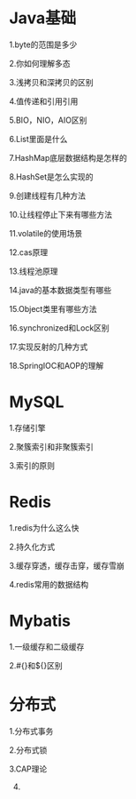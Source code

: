 # Java基础

1.byte的范围是多少

2.你如何理解多态

3.浅拷贝和深拷贝的区别

4.值传递和引用引用

5.BIO，NIO，AIO区别

6.List里面是什么

7.HashMap底层数据结构是怎样的

8.HashSet是怎么实现的

9.创建线程有几种方法

10.让线程停止下来有哪些方法

11.volatile的使用场景

12.cas原理

13.线程池原理

14.java的基本数据类型有哪些

15.Object类里有哪些方法

16.synchronized和Lock区别

17.实现反射的几种方式

18.SpringIOC和AOP的理解

# MySQL

1.存储引擎

2.聚簇索引和非聚簇索引

3.索引的原则

# Redis

1.redis为什么这么快

2.持久化方式

3.缓存穿透，缓存击穿，缓存雪崩

4.redis常用的数据结构

# Mybatis

1.一级缓存和二级缓存

2.#{}和${}区别



# 分布式

1.分布式事务

2.分布式锁

3.CAP理论

4.

